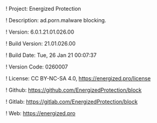 ! Project: Energized Protection

! Description: ad.porn.malware blocking.

! Version: 6.0.1.21.01.026.00

! Build Version: 21.01.026.00

! Build Date: Tue, 26 Jan 21 00:07:37

! Version Code: 0260007

! License: CC BY-NC-SA 4.0, https://energized.pro/license

! Github: https://github.com/EnergizedProtection/block

! Gitlab: https://gitlab.com/EnergizedProtection/block


! Web: https://energized.pro
